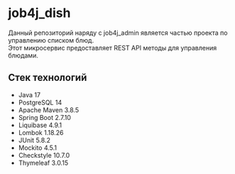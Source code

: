 # job4j_dish

Данный репозиторий наряду с job4j_admin является частью проекта по управлению списком блюд.  
Этот микросервис предоставляет REST API методы для управления блюдами.

## Стек технологий
* Java 17
* PostgreSQL 14
* Apache Maven 3.8.5
* Spring Boot 2.7.10
* Liquibase 4.9.1
* Lombok 1.18.26
* JUnit 5.8.2
* Mockito 4.5.1
* Checkstyle 10.7.0
* Thymeleaf 3.0.15
